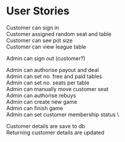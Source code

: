 # User Stories
Customer can sign in \
Customer assigned random seat and table \
Customer can see pot size \
Customer can view league table

Admin can sign out (customer?)

Admin can authorise payout and deal \
Admin can set no. free and paid tables \
Admin can set no. seats per table \
Admin can manually move customer seat \
Admin can authorise rebuys \
Admin can create new game \
Admin can finish game \
Admin can set customer membership status \

Customer details are save to db \
Returning customer details are updated